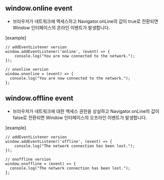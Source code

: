 ## window.online event

- 브라우저가 네트워크에 액세스하고 Navigator.onLine의 값이 true로 전환되면 Window 인터페이스의 온라인 이벤트가 발생합니다.

[example]

```
// addEventListener version
window.addEventListener('online', (event) => {
    console.log("You are now connected to the network.");
});

// ononline version
window.ononline = (event) => {
  console.log("You are now connected to the network.");
};
```

## window.offline event

- 브라우저가 네트워크에 대한 액세스 권한을 상실하고 Navigator.onLine의 값이 false로 전환되면 Window 인터페이스의 오프라인 이벤트가 발생합니다.

[example]

```
// addEventListener version
window.addEventListener('offline', (event) => {
    console.log("The network connection has been lost.");
});

// onoffline version
window.onoffline = (event) => {
  console.log("The network connection has been lost.");
};
```
